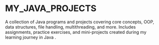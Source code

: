 # MY_JAVA_PROJECTS
A collection of Java programs and projects covering core concepts, OOP, data structures, file handling, multithreading, and more. Includes assignments, practice exercises, and mini-projects created during my learning journey in Java . 
  
